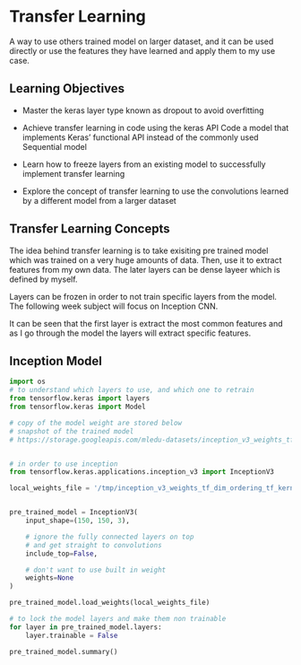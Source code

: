 # Transfer Learning

A way to use others trained model on larger dataset, and it can be used directly or use the features they have learned and apply them to my use case.

## Learning Objectives

- Master the keras layer type known as dropout to avoid overfitting

- Achieve transfer learning in code using the keras API Code a model that implements Keras’ functional API instead of the commonly used Sequential model

- Learn how to freeze layers from an existing model to successfully implement transfer learning

- Explore the concept of transfer learning to use the convolutions learned by a different model from a larger dataset

## Transfer Learning Concepts

The idea behind transfer learning is to take exisiting pre trained model which was trained on a very huge amounts of data. Then, use it to extract features from my own data. The later layers can be dense layeer which is defined by myself.

Layers can be frozen in order to not train specific layers from the model. The following week subject will focus on Inception CNN.

It can be seen that the first layer is extract the most common features and as I go through the model the layers will extract specific features.

## Inception Model

```python
import os
# to understand which layers to use, and which one to retrain
from tensorflow.keras import layers
from tensorflow.keras import Model

# copy of the model weight are stored below
# snapshot of the trained model
# https://storage.googleapis.com/mledu-datasets/inception_v3_weights_tf_dim_ordering_tf_kernels


# in order to use inception
from tensorflow.keras.applications.inception_v3 import InceptionV3

local_weights_file = '/tmp/inception_v3_weights_tf_dim_ordering_tf_kernels_notop.h5'


pre_trained_model = InceptionV3(
    input_shape=(150, 150, 3),

    # ignore the fully connected layers on top
    # and get straight to convolutions
    include_top=False,

    # don't want to use built in weight
    weights=None
)

pre_trained_model.load_weights(local_weights_file)

# to lock the model layers and make them non trainable
for layer in pre_trained_model.layers:
    layer.trainable = False

pre_trained_model.summary()
```